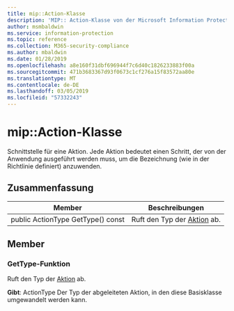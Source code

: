 ```yaml
---
title: mip::Action-Klasse
description: 'MIP:: Action-Klasse von der Microsoft Information Protection (MIP) SDK-Dokumente.'
author: msmbaldwin
ms.service: information-protection
ms.topic: reference
ms.collection: M365-security-compliance
ms.author: mbaldwin
ms.date: 01/28/2019
ms.openlocfilehash: a8e160f31dbf696944f7c6d40c1826233883f00a
ms.sourcegitcommit: 471b3683367d93f0673c1cf276a15f83572aa80e
ms.translationtype: MT
ms.contentlocale: de-DE
ms.lasthandoff: 03/05/2019
ms.locfileid: "57332243"
---
```

# <a name="class-mipaction"></a>mip::Action-Klasse 
Schnittstelle für eine Aktion. Jede Aktion bedeutet einen Schritt, der von der Anwendung ausgeführt werden muss, um die Bezeichnung (wie in der Richtlinie definiert) anzuwenden.
  
## <a name="summary"></a>Zusammenfassung
 Member                        | Beschreibungen                                
--------------------------------|---------------------------------------------
public ActionType GetType() const  |  Ruft den Typ der [Aktion](class_mip_action.md) ab.
  
## <a name="members"></a>Member
  
### <a name="gettype-function"></a>GetType-Funktion
Ruft den Typ der [Aktion](class_mip_action.md) ab.

  
**Gibt**: ActionType Der Typ der abgeleiteten Aktion, in den diese Basisklasse umgewandelt werden kann.

